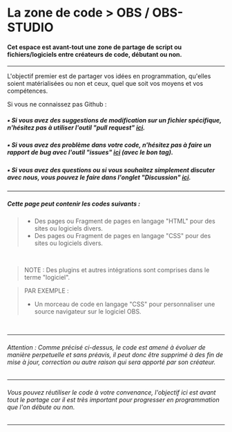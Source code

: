 # La zone de code > OBS / OBS-STUDIO

#### Cet espace est avant-tout une zone de partage de script ou fichiers/logiciels entre créateurs de code, débutant ou non.

<hr/>

L'objectif premier est de partager vos idées en programmation, qu'elles soient matérialisées ou non et ceux, quel que soit vos moyens et vos compétences.

Si vous ne connaissez pas Github :
##### ▪ Si vous avez des suggestions de modification sur un fichier spécifique, n'hésitez pas à utiliser l'outil "pull request" [ici](https://github.com/h0ldhaven/Zone-De-Code/pulls).
##### ▪ Si vous avez des problème dans votre code, n'hésitez pas à faire un rapport de bug avec l'outil "issues" [ici](https://github.com/h0ldhaven/Zone-De-Code/issues) (avec le bon tag).
##### ▪ Si vous avez des questions ou si vous souhaitez simplement discuter avec nous, vous pouvez le faire dans l'onglet "Discussion" [ici](https://github.com/h0ldhaven/Zone-De-Code/discussions).

<hr/>

##### Cette page peut contenir les codes suivants :

> - Des pages ou Fragment de pages en langage "HTML" pour des sites ou logiciels divers.
> - Des pages ou Fragment de pages en langage "CSS" pour des sites ou logiciels divers.

<br/>

> NOTE : Des plugins et autres intégrations sont comprises dans le terme "logiciel". 

> PAR EXEMPLE : 
> - Un morceau de code en langage "CSS" pour personnaliser une source navigateur sur le logiciel OBS.

<br/>
<hr/>

###### Attention : Comme précisé ci-dessus, le code est amené à évoluer de manière perpetuelle et sans préavis, il peut donc être supprimé à des fin de mise à jour, correction ou autre raison qui sera apporté par son créateur.

<hr/>

###### Vous pouvez réutiliser le code à votre convenance, l'objectif ici est avant tout le partage car il est très important pour progresser en programmation que l'on débute ou non.

<hr/>
